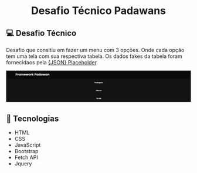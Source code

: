 <h1 align="center">
    Desafio Técnico Padawans
</h1>

## 💻 Desafio Técnico

Desafio que consitiu em fazer um menu com 3 opções. Onde cada opção tem uma tela com sua respectiva tabela. 
Os dados fakes da tabela foram fornecidaos pela [{JSON} Placeholder](https://jsonplaceholder.typicode.com/).

<img src="/img/menu1.png">

## 🚀 Tecnologias

- HTML
- CSS
- JavaScript
- Bootstrap
- Fetch API 
- Jquery

